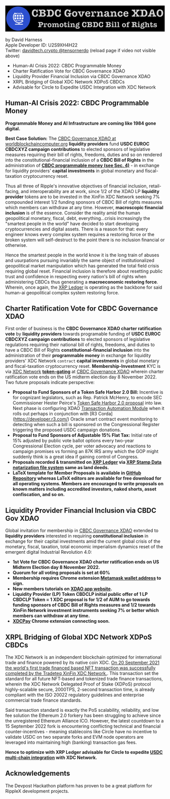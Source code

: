 ![CBDC Governance XDAO Logo](/cbdcgovxdao_logo.png)

by David Harness <br />Apple Developer ID: U2S9XH4H22 <br />Twitter: [davidtech.crypto @tensornerdo](https://twitter.com/tensornerdo)  (reload page if video not visible above)

- Human-AI Crisis 2022:  CBDC Programmable Money
- Charter Ratification Vote for CBDC Governance XDAO
- Liquidity Provider Financial Inclusion via CBDC Governance XDAO
- XRPL Bridging of Global XDC Network XDPoS CBDCs
- Advisable for Circle to Expedite USDC Integration with XDC Network

## Human-AI Crisis 2022: CBDC Programmable Money
**Programmable Money and AI Infrastructure are coming like 1984 gone digital.**

**Best Case Solution:** The [CBDC Governance XDAO at worldblockchaincomputer.org](https://worldblockchaincomputer.org) **liquidity providers** fund **USDC EUROC CBDCXYZ campaign contributions** to elected sponsors of legislative measures requiring their  bill of rights, freedoms, duties and so on rendered into the constitutional-financial inclusion of a **CBDC Bill of Rights** in the administration of **[CBDC programmable money (see Sec. 4)](https://www.federalregister.gov/documents/2022/03/14/2022-05471/ensuring-responsible-development-of-digital-assets)** - in exchange for liquidity providers' **capital investments** in global monetary and fiscal-taxation cryptocurrency reset. 

Thus all three of Ripple's innovative objectives of financial inclusion, retail-facing, and interoperability are at work, since 1/2 of the XDAO LP **liquidity provider** tokens are to be invested in the XinFin XDC Network seeking 7% compounded interest 1/2 funding sponsors of CBDC Bill of rights measures which members can withdraw at any time. However, **macroscopic financial inclusion** is of the essence. Consider the reality amid the human geopolitical monetary, fiscal, debt, everything...crisis increasingly the "smartest people in the world" have decided to start developing cryptocurrencies and digital assets. There is a reason for that: every engineer knows every complex system requires a restoring force or the broken system will self-destruct to the point there is no inclusion financial or otherwise.

Hence the smartest people in the world know it is the long train of abuses and usurpations pursuing invariably the same object of institutionalized geopolitical market manipulation which has generated the total field crisis requiring global reset. Financial inclusion is therefore about resetting public trust and confidence in respecting every nation's bill of rights when administering CBDCs thus generating a **macroeconomic restoring force**. Wherein, once again, the [XRP Ledger](https://xrpl.org/get-started-using-javascript.html) is operating as the backbone for said human-ai geopolitical complex system restoring force. 

## Charter Ratification Vote for CBDC Governance XDAO
First order of business is the **CBDC Governance XDAO charter ratification vote** by **liquidity providers** towards programable funding of **USDC EUROC CBDCXYZ campaign contributions** to elected sponsors of legislative regulations requiring their national bill of rights, freedoms, and duties to have a CBDC Bill of Rights **constitutional-financial inclusion** into the administration of their **programmable money** in exchange for liquidity providers' XDC Network ```contract``` **capital investments** in global monetary and fiscal-taxation cryptocurrency reset. **Membership-Investment** KYC is via [XDC Network](https://explorer.xinfin.network) **[token-gating](https://twitter.com/MonicaLongSF/status/1562107459942039552)** at [CBDC Governance XDAO](https://worldblockchaincomputer.org) wherein charter ratification vote ends on the US midterm election day 8 November 2022. Two future proposals indicate perspective:
- **Proposal to Fund Sponsors of a Token Safe Harbor 2.0 Bill:** Incentive is for cognizant legislators, such as Rep. Patrick McHenry, to encode SEC Commissioner Hester Peirce's [Token Safe Harbor 2.0 proposal](https://www.sec.gov/news/public-statement/peirce-statement-token-safe-harbor-proposal-2.0) into law. Next phase is configuring XDAO [Transaction Automation Module](https://worldblockchaincomputer.org/) when it rolls out perhaps in conjunction with [R3 Corda] (https://developer.r3.com/) Oracle smart contract event monitoring to detecting when such a bill is sponsored on the Congressional Register triggering the proposed USDC campaign donations.
- **Proposal to Fund Sponsors of Adjustable 15% Flat Tax:** Initial rate of 15% adjusted by public vote ballot options every two-year Congressional Election cycle, per voter advocacy and reactions to campaign promises vs forming an 87K IRS army which the GOP might suddenly think is a great idea if gaining control of Congress. 
- **Proposals recorded & transmitted on [XRP Ledger](https://livenet.xrpl.org) via [XRP Stamp Data notarization file system](https://xrpstamp.com) same as land deeds.**
- **LaTeX template for Member Proposals is available in [GitHub Repository](https://github.com/ehounder/CBDC-Governance-XDAO-Funds-Sponsors-of-CBDC-Bill-of-Rights) whereas LaTeX editors are available for free download for all operating systems. Members are encouraged to write proposals on known matters including accredited investors, naked shorts, asset confiscation, and so on.**

## Liquidity Provider Financial Inclusion via CBDC Gov XDAO
Global invitation for membership in [CBDC Governance XDAO](https://worldblockchaincomputer.org) extended to **liquidity providers** interested in requiring **constitutional inclusion** in exchange for their capital investments amid the current global crisis of the monetary, fiscal, taxation, total economic imperialism dynamics reset of the emergent digital Industrial Revolution 4.0:
- **1st Vote for CBDC Governance XDAO charter ratification ends on US Midterm Election day 8 November 2022.**
- **Quorum for all voting proposals is set at 60%**
- **Membership requires Chrome extension [Metamask wallet address](https://chrome.google.com/webstore/detail/metamask/nkbihfbeogaeaoehlefnkodbefgpgknn) to sign.**
- **New members tutorials on [XDAO app website](https://www.xdao.app).**
- **Liquidity Provider (LP) Token CBDCLP initial public offer of 1 LP CBDCLP Token = 1 XDC proposal is for 1/2 of AUM to go towards funding sponsors of CBDC Bill of Rights measures and 1/2 towards XinFin Network investment instruments seeking 7% or better which members can withdraw at any time.**
- **[XDCPay](https://chrome.google.com/webstore/detail/xdcpay/bocpokimicclpaiekenaeelehdjllofo) Chrome extension connecting soon.**

## XRPL Bridging of Global XDC Network XDPoS CBDCs
The XDC Network is an independent blockchain optimized for international trade and finance powered by its native coin XDC. [On 20 September 2021 the world's first trade financed based NFT transaction was successfully completed by the Tradeteq XinFin XDC Network.](https://treasury-management.com/news/xinfins-xdc-network-and-tradeteq-launch-worlds-first-trade-finance-based-nft-transaction/). This transaction set the standard for all future NFT-based and tokenized trade finance transactions, wherein the XDC Network Delegated Proof of Stake (XDPoS) protocol highly-scalable secure, 2000TPS, 2-second transaction time, is already compliant with the ISO 20022 regulatory guidelines and enterprise commercial trade finance standards.

Said transaction standard is exactly the PoS scalability, reliability, and low fee solution the Ethereum 2.0 forkery has been struggling to achieve since the unregistered Ethereum Alliance ICO. However, the latest countdown to a 15 September 2022 fork is encountering conflicting technical and financial counter-incentives - meaning stablecoins like Circle have no incentive to validate USDC on two separate forks and EVM node operators are leveraged into maintaining high (banking) transaction gas fees.

**Hence to optimize with XRP Ledger advisable for Circle to expedite [USDC multi-chain integration](https://www.circle.com/en/multichain-usdc) with XDC Network.**

## Acknowledgements
The Devpost Hackathon platform has proven to be a great platform for RippleX development projects. 

